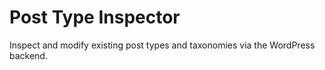 Post Type Inspector
===================

Inspect and modify existing post types and taxonomies via the WordPress backend.
